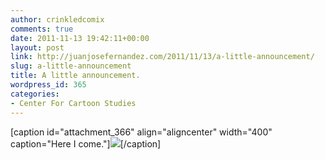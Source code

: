 ```yaml
---
author: crinkledcomix
comments: true
date: 2011-11-13 19:42:11+00:00
layout: post
link: http://juanjosefernandez.com/2011/11/13/a-little-announcement/
slug: a-little-announcement
title: A little announcement.
wordpress_id: 365
categories:
- Center For Cartoon Studies
---
```


[caption id="attachment_366" align="aligncenter" width="400" caption="Here I come."][![](http://fernandezjuanjose.files.wordpress.com/2011/11/cartoon-studies-small.jpg)](http://fernandezjuanjose.files.wordpress.com/2011/11/cartoon-studies-small.jpg)[/caption]

